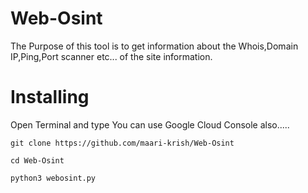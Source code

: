 # Web-Osint
The Purpose of this tool is to get information about the Whois,Domain IP,Ping,Port scanner etc... of the site information.

# Installing
Open Terminal and type You can use Google Cloud Console also.....
```
git clone https://github.com/maari-krish/Web-Osint
```
```
cd Web-Osint
```
```
python3 webosint.py
```
